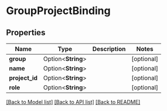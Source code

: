 # GroupProjectBinding

## Properties

Name | Type | Description | Notes
------------ | ------------- | ------------- | -------------
**group** | Option<**String**> |  | [optional]
**name** | Option<**String**> |  | [optional]
**project_id** | Option<**String**> |  | [optional]
**role** | Option<**String**> |  | [optional]

[[Back to Model list]](../README.md#documentation-for-models) [[Back to API list]](../README.md#documentation-for-api-endpoints) [[Back to README]](../README.md)


